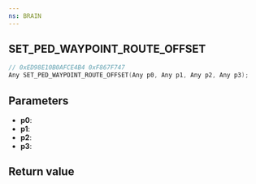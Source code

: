 ```yaml
---
ns: BRAIN
---
```

## SET_PED_WAYPOINT_ROUTE_OFFSET

```c
// 0xED98E10B0AFCE4B4 0xF867F747
Any SET_PED_WAYPOINT_ROUTE_OFFSET(Any p0, Any p1, Any p2, Any p3);
```


## Parameters
* **p0**: 
* **p1**: 
* **p2**: 
* **p3**: 

## Return value
